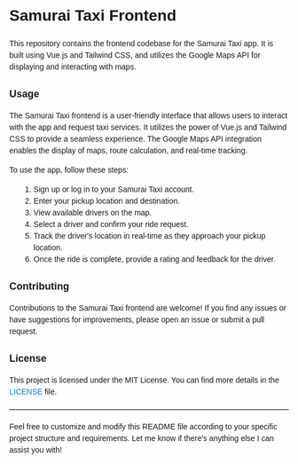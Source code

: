 <!DOCTYPE html>
<html>
<head>
  <style>
    body {
      font-family: Arial, sans-serif;
      line-height: 1.5;
    }

    h1 {
      font-size: 24px;
    }

    h2 {
      font-size: 18px;
    }

    p {
      margin-bottom: 10px;
    }

    ol {
      margin-left: 20px;
    }

    a {
      color: #007bff;
      text-decoration: none;
    }

    a:hover {
      text-decoration: underline;
    }

    hr {
      border: none;
      border-top: 1px solid #ccc;
      margin: 20px 0;
    }
  </style>
</head>
<body>
  <h1>Samurai Taxi Frontend</h1>

  <p>This repository contains the frontend codebase for the Samurai Taxi app. It is built using Vue.js and Tailwind CSS, and utilizes the Google Maps API for displaying and interacting with maps.</p>

  <h2>Usage</h2>

  <p>The Samurai Taxi frontend is a user-friendly interface that allows users to interact with the app and request taxi services. It utilizes the power of Vue.js and Tailwind CSS to provide a seamless experience. The Google Maps API integration enables the display of maps, route calculation, and real-time tracking.</p>

  <p>To use the app, follow these steps:</p>

  <ol>
    <li>Sign up or log in to your Samurai Taxi account.</li>
    <li>Enter your pickup location and destination.</li>
    <li>View available drivers on the map.</li>
    <li>Select a driver and confirm your ride request.</li>
    <li>Track the driver's location in real-time as they approach your pickup location.</li>
    <li>Once the ride is complete, provide a rating and feedback for the driver.</li>
  </ol>

  <h2>Contributing</h2>

  <p>Contributions to the Samurai Taxi frontend are welcome! If you find any issues or have suggestions for improvements, please open an issue or submit a pull request.</p>

  <h2>License</h2>

  <p>This project is licensed under the MIT License. You can find more details in the <a href="LICENSE">LICENSE</a> file.</p>

  <hr>

  <p>Feel free to customize and modify this README file according to your specific project structure and requirements. Let me know if there's anything else I can assist you with!</p>
</body>
</html>
